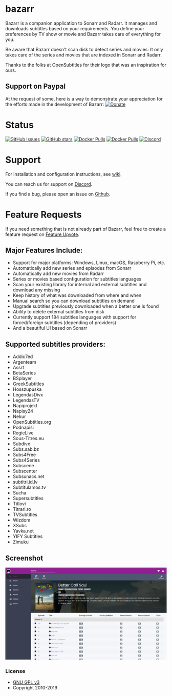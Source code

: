 # bazarr
Bazarr is a companion application to Sonarr and Radarr. It manages and downloads subtitles based on your requirements. You define your preferences by TV show or movie and Bazarr takes care of everything for you.

Be aware that Bazarr doesn't scan disk to detect series and movies: It only takes care of the series and movies that are indexed in Sonarr and Radarr.

Thanks to the folks at OpenSubtitles for their logo that was an inspiration for ours.

## Support on Paypal
At the request of some, here is a way to demonstrate your appreciation for the efforts made in the development of Bazarr:
[![Donate](https://img.shields.io/badge/Donate-PayPal-green.svg)](https://www.paypal.com/cgi-bin/webscr?cmd=_s-xclick&hosted_button_id=XHHRWXT9YB7WE&source=url)

# Status
[![GitHub issues](https://img.shields.io/github/issues/morpheus65535/bazarr.svg?style=flat-square)](https://github.com/morpheus65535/bazarr/issues)
[![GitHub stars](https://img.shields.io/github/stars/morpheus65535/bazarr.svg?style=flat-square)](https://github.com/morpheus65535/bazarr/stargazers)
[![Docker Pulls](https://img.shields.io/docker/pulls/linuxserver/bazarr.svg?style=flat-square)](https://hub.docker.com/r/linuxserver/bazarr/)
[![Docker Pulls](https://img.shields.io/docker/pulls/hotio/bazarr.svg?style=flat-square)](https://hub.docker.com/r/hotio/bazarr/)
[![Discord](https://img.shields.io/badge/discord-chat-MH2e2eb.svg?style=flat-square)](https://discord.gg/MH2e2eb)

# Support
For installation and configuration instructions, see [wiki](https://github.com/morpheus65535/bazarr/wiki).

You can reach us for support on [Discord](https://discord.gg/MH2e2eb).

If you find a bug, please open an issue on [Github](https://github.com/morpheus65535/bazarr/issues).

# Feature Requests
If you need something that is not already part of Bazarr, feel free to create a feature request on [Feature Upvote](http://features.bazarr.media).

## Major Features Include:

* Support for major platforms: Windows, Linux, macOS, Raspberry Pi, etc.
* Automatically add new series and episodes from Sonarr
* Automatically add new movies from Radarr
* Series or movies based configuration for subtitles languages
* Scan your existing library for internal and external subtitles and download any missing
* Keep history of what was downloaded from where and when
* Manual search so you can download subtitles on demand
* Upgrade subtitles previously downloaded when a better one is found
* Ability to delete external subtitles from disk
* Currently support 184 subtitles languages with support for forced/foreign subtitles (depending of providers)
* And a beautiful UI based on Sonarr

## Supported subtitles providers:
* Addic7ed
* Argenteam
* Assrt
* BetaSeries
* BSplayer
* GreekSubtitles
* Hosszupuska
* LegendasDivx
* LegendasTV
* Napiprojekt
* Napisy24
* Nekur
* OpenSubtitles.org
* Podnapisi
* RegieLive
* Sous-Titres.eu
* Subdivx
* Subs.sab.bz
* Subs4Free
* Subs4Series
* Subscene
* Subscenter
* Subsunacs.net
* subtitri.id.lv
* Subtitulamos.tv
* Sucha
* Supersubtitles
* Titlovi
* Titrari.ro
* TVSubtitles
* Wizdom
* XSubs
* Yavka.net
* YIFY Subtitles
* Zimuku

## Screenshot

![Bazarr](/screenshot/bazarr-screenshot.png?raw=true "Bazarr")

### License

* [GNU GPL v3](http://www.gnu.org/licenses/gpl.html)
* Copyright 2010-2019
